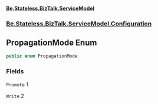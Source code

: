 #### [Be.Stateless.BizTalk.ServiceModel](README.md 'README')
### [Be.Stateless.BizTalk.ServiceModel.Configuration](Be.Stateless.BizTalk.ServiceModel.Configuration.md 'Be.Stateless.BizTalk.ServiceModel.Configuration')

## PropagationMode Enum

```csharp
public enum PropagationMode
```
### Fields

<a name='Be.Stateless.BizTalk.ServiceModel.Configuration.PropagationMode.Promote'></a>

`Promote` 1

<a name='Be.Stateless.BizTalk.ServiceModel.Configuration.PropagationMode.Write'></a>

`Write` 2